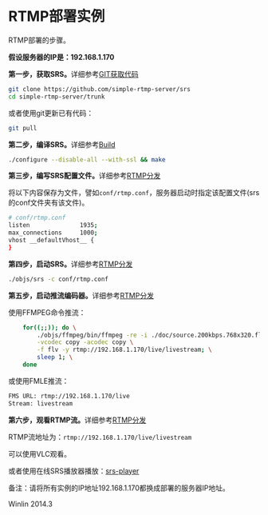 # RTMP部署实例

RTMP部署的步骤。

<strong>假设服务器的IP是：192.168.1.170</strong>

<strong>第一步，获取SRS。</strong>详细参考[GIT获取代码][GIT]

```bash
git clone https://github.com/simple-rtmp-server/srs
cd simple-rtmp-server/trunk
```

或者使用git更新已有代码：

```bash
git pull
```

<strong>第二步，编译SRS。</strong>详细参考[Build][Build]

```bash
./configure --disable-all --with-ssl && make
```

<strong>第三步，编写SRS配置文件。</strong>详细参考[RTMP分发][RTMP]

将以下内容保存为文件，譬如`conf/rtmp.conf`，服务器启动时指定该配置文件(srs的conf文件夹有该文件)。

```bash
# conf/rtmp.conf
listen              1935;
max_connections     1000;
vhost __defaultVhost__ {
}
```

<strong>第四步，启动SRS。</strong>详细参考[RTMP分发][RTMP]

```bash
./objs/srs -c conf/rtmp.conf
```

<strong>第五步，启动推流编码器。</strong>详细参考[RTMP分发][RTMP]

使用FFMPEG命令推流：

```bash
    for((;;)); do \
        ./objs/ffmpeg/bin/ffmpeg -re -i ./doc/source.200kbps.768x320.flv \
        -vcodec copy -acodec copy \
        -f flv -y rtmp://192.168.1.170/live/livestream; \
        sleep 1; \
    done
```

或使用FMLE推流：

```bash
FMS URL: rtmp://192.168.1.170/live
Stream: livestream
```

<strong>第六步，观看RTMP流。</strong>详细参考[RTMP分发][RTMP]

RTMP流地址为：`rtmp://192.168.1.170/live/livestream`

可以使用VLC观看。

或者使用在线SRS播放器播放：[srs-player][srs-player]

备注：请将所有实例的IP地址192.168.1.170都换成部署的服务器IP地址。

Winlin 2014.3

[RTMP]: https://github.com/simple-rtmp-server/srs/wiki/v1_CN_DeliveryRTMP
[LowLatency]: https://github.com/simple-rtmp-server/srs/wiki/v1_CN_LowLatency
[Ingest]: https://github.com/simple-rtmp-server/srs/wiki/v1_CN_Ingest
[Forward]: https://github.com/simple-rtmp-server/srs/wiki/v1_CN_Forward
[FFMPEG]: https://github.com/simple-rtmp-server/srs/wiki/v1_CN_FFMPEG
[Usage]: https://github.com/simple-rtmp-server/srs/tree/1.0release#usage
[SrsLinuxArm]: https://github.com/simple-rtmp-server/srs/wiki/v1_CN_SrsLinuxArm
[HLS-And-Transcode]: https://github.com/simple-rtmp-server/srs/wiki/v1_CN_DeliveryHLS#hls-and-transcode
[HLS-Audio-Only]: https://github.com/simple-rtmp-server/srs/wiki/v1_CN_DeliveryHLS#hlsaudioonly
[nginx]: http://192.168.1.170:8080/nginx.html
[GIT]: https://github.com/simple-rtmp-server/srs/wiki/v1_EN_Git
[Build]: https://github.com/simple-rtmp-server/srs/wiki/v1_EN_Build
[HLS]: https://github.com/simple-rtmp-server/srs/wiki/v1_EN_DeliveryHLS
[HTTP-Server]: https://github.com/simple-rtmp-server/srs/wiki/v1_EN_HTTPServer
[Transcode2HLS]: https://github.com/simple-rtmp-server/srs/wiki/v1_EN_SampleTranscode2HLS
[srs-player]: http://winlinvip.github.io/srs.release/trunk/research/players/srs_player.html?vhost=__defaultVhost__&autostart=true&server=192.168.1.170&app=live&stream=livestream&port=1935
[srs-player-19350]: http://winlinvip.github.io/srs.release/trunk/research/players/srs_player.html?vhost=__defaultVhost__&autostart=true&server=192.168.1.170&app=live&stream=livestream&port=19350
[srs-player-ff]: http://winlinvip.github.io/srs.release/trunk/research/players/srs_player.html?vhost=__defaultVhost__&autostart=true&server=192.168.1.170&app=live&stream=livestream_ff
[jwplayer]: http://winlinvip.github.io/srs.release/trunk/research/players/jwplayer6.html?vhost=__defaultVhost__&hls_autostart=true&server=192.168.1.170&app=live&stream=livestream&hls_port=8080
